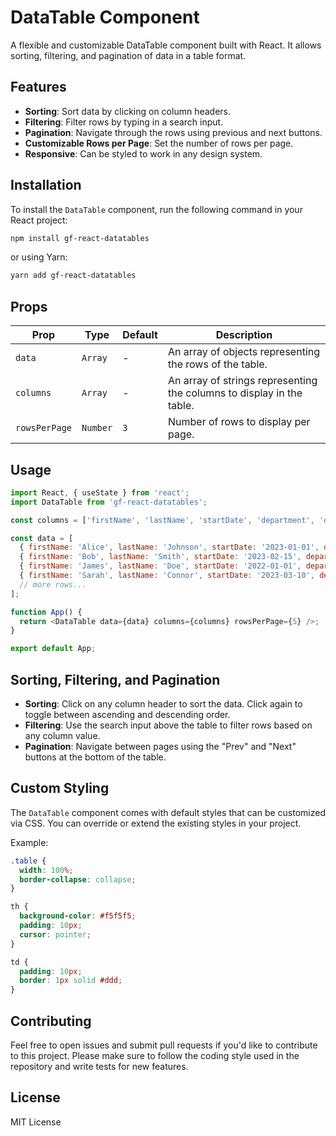 # DataTable Component

A flexible and customizable DataTable component built with React. It allows sorting, filtering, and pagination of data in a table format.

## Features

- **Sorting**: Sort data by clicking on column headers.
- **Filtering**: Filter rows by typing in a search input.
- **Pagination**: Navigate through the rows using previous and next buttons.
- **Customizable Rows per Page**: Set the number of rows per page.
- **Responsive**: Can be styled to work in any design system.

## Installation

To install the `DataTable` component, run the following command in your React project:

```bash
npm install gf-react-datatables
```

or using Yarn:

```bash
yarn add gf-react-datatables
```

## Props

| Prop           | Type             | Default       | Description                                                              |
|----------------|------------------|---------------|--------------------------------------------------------------------------|
| `data`         | `Array`          | -             | An array of objects representing the rows of the table.                  |
| `columns`      | `Array`          | -             | An array of strings representing the columns to display in the table.    |
| `rowsPerPage`  | `Number`         | `3`           | Number of rows to display per page.                                      |

## Usage

```javascript
import React, { useState } from 'react';
import DataTable from 'gf-react-datatables';

const columns = ['firstName', 'lastName', 'startDate', 'department', 'dateOfBirth'];

const data = [
  { firstName: 'Alice', lastName: 'Johnson', startDate: '2023-01-01', department: 'Sales', dateOfBirth: '1990-01-01' },
  { firstName: 'Bob', lastName: 'Smith', startDate: '2023-02-15', department: 'Engineering', dateOfBirth: '1985-05-12' },
  { firstName: 'James', lastName: 'Doe', startDate: '2022-01-01', department: 'Engineering', dateOfBirth: '1988-04-12' },
  { firstName: 'Sarah', lastName: 'Connor', startDate: '2023-03-10', department: 'HR', dateOfBirth: '1990-02-25' },
  // more rows...
];

function App() {
  return <DataTable data={data} columns={columns} rowsPerPage={5} />;
}

export default App;
```

## Sorting, Filtering, and Pagination

- **Sorting**: Click on any column header to sort the data. Click again to toggle between ascending and descending order.
- **Filtering**: Use the search input above the table to filter rows based on any column value.
- **Pagination**: Navigate between pages using the "Prev" and "Next" buttons at the bottom of the table.

## Custom Styling

The `DataTable` component comes with default styles that can be customized via CSS. You can override or extend the existing styles in your project.

Example:

```css
.table {
  width: 100%;
  border-collapse: collapse;
}

th {
  background-color: #f5f5f5;
  padding: 10px;
  cursor: pointer;
}

td {
  padding: 10px;
  border: 1px solid #ddd;
}
```

## Contributing

Feel free to open issues and submit pull requests if you'd like to contribute to this project. Please make sure to follow the coding style used in the repository and write tests for new features.

## License

MIT License
